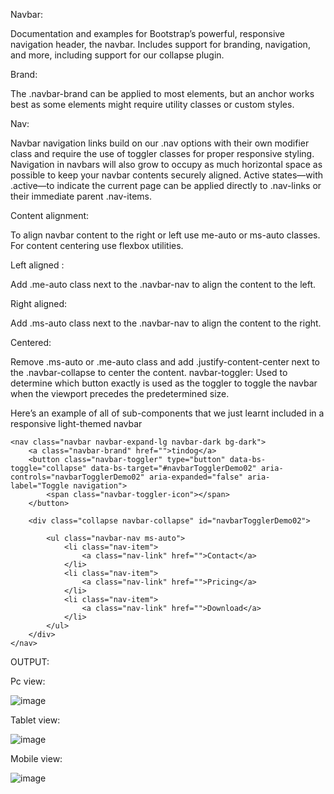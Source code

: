 Navbar:

Documentation and examples for Bootstrap’s powerful, responsive navigation header, the navbar. Includes support for branding, navigation, and more, including support for our collapse plugin.

Brand:

The .navbar-brand can be applied to most elements, but an anchor works best as some elements might require utility classes or custom styles.

Nav:

Navbar navigation links build on our .nav options with their own modifier class and require the use of toggler classes for proper responsive styling. Navigation in navbars will also grow to occupy as much horizontal space as possible to keep your navbar contents securely aligned.
Active states—with .active—to indicate the current page can be applied directly to .nav-links or their immediate parent .nav-items.

Content alignment:

To align navbar content to the right or left use me-auto or ms-auto classes. For content centering use flexbox utilities.

Left aligned :

Add .me-auto class next to the .navbar-nav to align the content to the left.

Right aligned:

Add .ms-auto class next to the .navbar-nav to align the content to the right.

Centered:

Remove .ms-auto or .me-auto class and add .justify-content-center next to the .navbar-collapse to center the content.
navbar-toggler: Used to determine which button exactly is used as the toggler to toggle the navbar when the viewport precedes the predetermined size.

Here’s an example of all of sub-components that we just learnt included in a responsive light-themed navbar

    <nav class="navbar navbar-expand-lg navbar-dark bg-dark">
        <a class="navbar-brand" href="">tindog</a>
        <button class="navbar-toggler" type="button" data-bs-toggle="collapse" data-bs-target="#navbarTogglerDemo02" aria-controls="navbarTogglerDemo02" aria-expanded="false" aria-label="Toggle navigation">
            <span class="navbar-toggler-icon"></span>
        </button>

        <div class="collapse navbar-collapse" id="navbarTogglerDemo02">

            <ul class="navbar-nav ms-auto">
                <li class="nav-item">
                    <a class="nav-link" href="">Contact</a>
                </li>
                <li class="nav-item">
                    <a class="nav-link" href="">Pricing</a>
                </li>
                <li class="nav-item">
                    <a class="nav-link" href="">Download</a>
                </li>
            </ul>
        </div>
    </nav>

OUTPUT: 

Pc view:

![image](https://user-images.githubusercontent.com/111358462/231509195-9636cd90-0f3d-40fd-9f59-442a4bb631db.png)

 
Tablet view:   

![image](https://user-images.githubusercontent.com/111358462/231509326-63f1f5eb-3ff1-4d86-8069-55cd14322eec.png)

Mobile view:

![image](https://user-images.githubusercontent.com/111358462/231509410-59162cdc-592d-4825-aec4-f08d28e84860.png)

  





